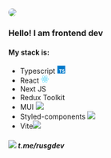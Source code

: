 <img src="https://i.pinimg.com/1200x/10/41/13/1041137165ffcae9d691824846e5f886.jpg" height="200" style="border-radius:10px" align="center">

### Hello! I am frontend dev
#### My stack is:

- Typescript <img src="https://raw.githubusercontent.com/devicons/devicon/1119b9f84c0290e0f0b38982099a2bd027a48bf1/icons/typescript/typescript-original.svg" width="16" alt="" />
- React  <img src="https://github.com/devicons/devicon/blob/master/icons/react/react-original.svg" width="16" />
- Next JS <img src="https://raw.githubusercontent.com/samfromaway/samfromaway/master/.github/images/nextjs.png" width="16" alt="" />
- Redux Toolkit  <img src="https://cdn.worldvectorlogo.com/logos/redux.svg" width="16" alt="" />
- MUI <img src="https://media.zeemly.com/zeemly/product/material-ui.png" width="16"  />
- Styled-components  <img src="https://avatars.githubusercontent.com/u/20658825?s=48&v=4" width="16"/>
-  Vite<img src="https://vitejs.dev/logo.svg" width="16"/>

##### <img src="https://user-images.githubusercontent.com/49933115/139837223-bf23d3a9-4638-4e17-994a-ac8678d5f517.png" height='16px'/>  t.me/rusgdev

